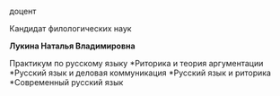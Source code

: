 доцент

Кандидат филологических наук

**Лукина Наталья Владимировна**

Практикум по русскому языку
	*Риторика и теория аргументации
	*Русский язык и деловая коммуникация
	*Русский язык и риторика
	*Современный русский язык